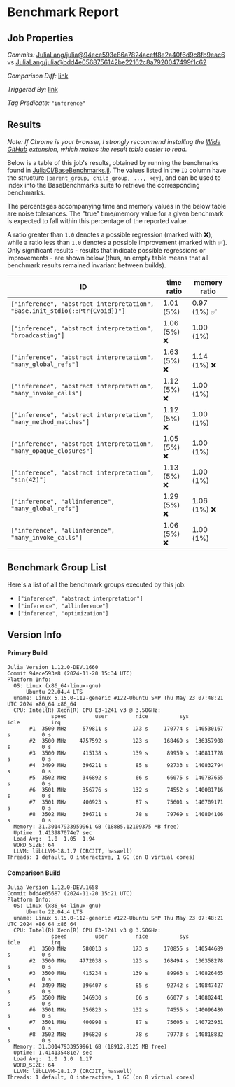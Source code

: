# Benchmark Report

## Job Properties

*Commits:* [JuliaLang/julia@94ece593e86a7824aceff8e2a40f6d9c8fb9eac6](https://github.com/JuliaLang/julia/commit/94ece593e86a7824aceff8e2a40f6d9c8fb9eac6) vs [JuliaLang/julia@bdd4e0568756142be22162c8a7920047499f1c62](https://github.com/JuliaLang/julia/commit/bdd4e0568756142be22162c8a7920047499f1c62)

*Comparison Diff:* [link](https://github.com/JuliaLang/julia/compare/bdd4e0568756142be22162c8a7920047499f1c62..94ece593e86a7824aceff8e2a40f6d9c8fb9eac6)

*Triggered By:* [link](https://github.com/JuliaLang/julia/pull/56622)

*Tag Predicate:* `"inference"`

## Results

*Note: If Chrome is your browser, I strongly recommend installing the [Wide GitHub](https://chrome.google.com/webstore/detail/wide-github/kaalofacklcidaampbokdplbklpeldpj?hl=en)
extension, which makes the result table easier to read.*

Below is a table of this job's results, obtained by running the benchmarks found in
[JuliaCI/BaseBenchmarks.jl](https://github.com/JuliaCI/BaseBenchmarks.jl). The values
listed in the `ID` column have the structure `[parent_group, child_group, ..., key]`,
and can be used to index into the BaseBenchmarks suite to retrieve the corresponding
benchmarks.

The percentages accompanying time and memory values in the below table are noise tolerances. The "true"
time/memory value for a given benchmark is expected to fall within this percentage of the reported value.

A ratio greater than `1.0` denotes a possible regression (marked with :x:), while a ratio less
than `1.0` denotes a possible improvement (marked with :white_check_mark:). Only significant results - results
that indicate possible regressions or improvements - are shown below (thus, an empty table means that all
benchmark results remained invariant between builds).

| ID | time ratio | memory ratio |
|----|------------|--------------|
| `["inference", "abstract interpretation", "Base.init_stdio(::Ptr{Cvoid})"]` | 1.01 (5%)  | 0.97 (1%) :white_check_mark: |
| `["inference", "abstract interpretation", "broadcasting"]` | 1.06 (5%) :x: | 1.00 (1%)  |
| `["inference", "abstract interpretation", "many_global_refs"]` | 1.63 (5%) :x: | 1.14 (1%) :x: |
| `["inference", "abstract interpretation", "many_invoke_calls"]` | 1.12 (5%) :x: | 1.00 (1%)  |
| `["inference", "abstract interpretation", "many_method_matches"]` | 1.12 (5%) :x: | 1.00 (1%)  |
| `["inference", "abstract interpretation", "many_opaque_closures"]` | 1.05 (5%) :x: | 1.00 (1%)  |
| `["inference", "abstract interpretation", "sin(42)"]` | 1.13 (5%) :x: | 1.00 (1%)  |
| `["inference", "allinference", "many_global_refs"]` | 1.29 (5%) :x: | 1.06 (1%) :x: |
| `["inference", "allinference", "many_invoke_calls"]` | 1.06 (5%) :x: | 1.00 (1%)  |

## Benchmark Group List

Here's a list of all the benchmark groups executed by this job:

- `["inference", "abstract interpretation"]`
- `["inference", "allinference"]`
- `["inference", "optimization"]`

## Version Info

#### Primary Build

```
Julia Version 1.12.0-DEV.1660
Commit 94ece593e8 (2024-11-20 15:34 UTC)
Platform Info:
  OS: Linux (x86_64-linux-gnu)
      Ubuntu 22.04.4 LTS
  uname: Linux 5.15.0-112-generic #122-Ubuntu SMP Thu May 23 07:48:21 UTC 2024 x86_64 x86_64
  CPU: Intel(R) Xeon(R) CPU E3-1241 v3 @ 3.50GHz: 
              speed         user         nice          sys         idle          irq
       #1  3500 MHz     579811 s        173 s     170774 s  140530167 s          0 s
       #2  3500 MHz    4757592 s        123 s     168469 s  136357908 s          0 s
       #3  3500 MHz     415138 s        139 s      89959 s  140811728 s          0 s
       #4  3499 MHz     396211 s         85 s      92733 s  140832794 s          0 s
       #5  3502 MHz     346892 s         66 s      66075 s  140787655 s          0 s
       #6  3501 MHz     356776 s        132 s      74552 s  140081716 s          0 s
       #7  3501 MHz     400923 s         87 s      75601 s  140709171 s          0 s
       #8  3502 MHz     396711 s         78 s      79769 s  140804106 s          0 s
  Memory: 31.30147933959961 GB (18885.12109375 MB free)
  Uptime: 1.413987074e7 sec
  Load Avg:  1.0  1.05  1.94
  WORD_SIZE: 64
  LLVM: libLLVM-18.1.7 (ORCJIT, haswell)
Threads: 1 default, 0 interactive, 1 GC (on 8 virtual cores)

```

#### Comparison Build

```
Julia Version 1.12.0-DEV.1658
Commit bdd4e05687 (2024-11-20 15:21 UTC)
Platform Info:
  OS: Linux (x86_64-linux-gnu)
      Ubuntu 22.04.4 LTS
  uname: Linux 5.15.0-112-generic #122-Ubuntu SMP Thu May 23 07:48:21 UTC 2024 x86_64 x86_64
  CPU: Intel(R) Xeon(R) CPU E3-1241 v3 @ 3.50GHz: 
              speed         user         nice          sys         idle          irq
       #1  3500 MHz     580013 s        173 s     170855 s  140544689 s          0 s
       #2  3500 MHz    4772038 s        123 s     168494 s  136358278 s          0 s
       #3  3500 MHz     415234 s        139 s      89963 s  140826465 s          0 s
       #4  3499 MHz     396407 s         85 s      92742 s  140847427 s          0 s
       #5  3500 MHz     346930 s         66 s      66077 s  140802441 s          0 s
       #6  3501 MHz     356823 s        132 s      74555 s  140096480 s          0 s
       #7  3501 MHz     400998 s         87 s      75605 s  140723931 s          0 s
       #8  3502 MHz     396820 s         78 s      79773 s  140818832 s          0 s
  Memory: 31.30147933959961 GB (18912.8125 MB free)
  Uptime: 1.414135481e7 sec
  Load Avg:  1.0  1.0  1.17
  WORD_SIZE: 64
  LLVM: libLLVM-18.1.7 (ORCJIT, haswell)
Threads: 1 default, 0 interactive, 1 GC (on 8 virtual cores)

```
